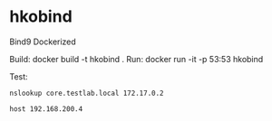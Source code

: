 # hkobind
Bind9 Dockerized

Build: docker build -t hkobind .
Run: docker run -it -p 53:53 hkobind

Test: 

	nslookup core.testlab.local 172.17.0.2

	host 192.168.200.4
